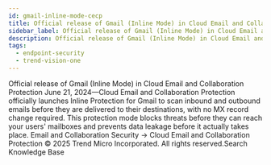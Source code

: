 ```yaml
---
id: gmail-inline-mode-cecp
title: Official release of Gmail (Inline Mode) in Cloud Email and Collaboration Protection
sidebar_label: Official release of Gmail (Inline Mode) in Cloud Email and Collaboration Protection
description: Official release of Gmail (Inline Mode) in Cloud Email and Collaboration Protection
tags:
  - endpoint-security
  - trend-vision-one
---
```


 Official release of Gmail (Inline Mode) in Cloud Email and Collaboration Protection June 21, 2024—Cloud Email and Collaboration Protection officially launches Inline Protection for Gmail to scan inbound and outbound emails before they are delivered to their destinations, with no MX record change required. This protection mode blocks threats before they can reach your users' mailboxes and prevents data leakage before it actually takes place. Email and Collaboration Security → Cloud Email and Collaboration Protection © 2025 Trend Micro Incorporated. All rights reserved.Search Knowledge Base